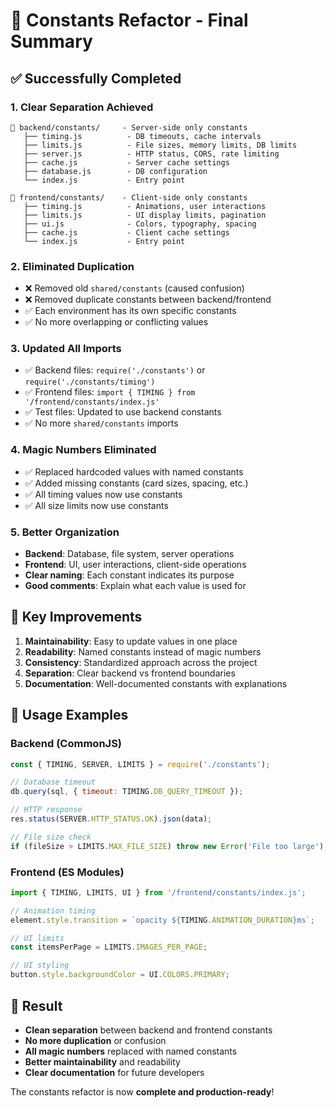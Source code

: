 # 🎯 Constants Refactor - Final Summary

## ✅ Successfully Completed

### 1. **Clear Separation Achieved**
```
📁 backend/constants/     - Server-side only constants
   ├── timing.js          - DB timeouts, cache intervals
   ├── limits.js          - File sizes, memory limits, DB limits
   ├── server.js          - HTTP status, CORS, rate limiting
   ├── cache.js           - Server cache settings
   ├── database.js        - DB configuration
   └── index.js           - Entry point

📁 frontend/constants/    - Client-side only constants
   ├── timing.js          - Animations, user interactions
   ├── limits.js          - UI display limits, pagination
   ├── ui.js              - Colors, typography, spacing
   ├── cache.js           - Client cache settings
   └── index.js           - Entry point
```

### 2. **Eliminated Duplication**
- ❌ Removed old `shared/constants` (caused confusion)
- ❌ Removed duplicate constants between backend/frontend
- ✅ Each environment has its own specific constants
- ✅ No more overlapping or conflicting values

### 3. **Updated All Imports**
- ✅ Backend files: `require('./constants')` or `require('./constants/timing')`
- ✅ Frontend files: `import { TIMING } from '/frontend/constants/index.js'`
- ✅ Test files: Updated to use backend constants
- ✅ No more `shared/constants` imports

### 4. **Magic Numbers Eliminated**
- ✅ Replaced hardcoded values with named constants
- ✅ Added missing constants (card sizes, spacing, etc.)
- ✅ All timing values now use constants
- ✅ All size limits now use constants

### 5. **Better Organization**
- **Backend**: Database, file system, server operations
- **Frontend**: UI, user interactions, client-side operations  
- **Clear naming**: Each constant indicates its purpose
- **Good comments**: Explain what each value is used for

## 🔧 Key Improvements

1. **Maintainability**: Easy to update values in one place
2. **Readability**: Named constants instead of magic numbers
3. **Consistency**: Standardized approach across the project
4. **Separation**: Clear backend vs frontend boundaries
5. **Documentation**: Well-documented constants with explanations

## 📝 Usage Examples

### Backend (CommonJS)
```javascript
const { TIMING, SERVER, LIMITS } = require('./constants');

// Database timeout
db.query(sql, { timeout: TIMING.DB_QUERY_TIMEOUT });

// HTTP response
res.status(SERVER.HTTP_STATUS.OK).json(data);

// File size check
if (fileSize > LIMITS.MAX_FILE_SIZE) throw new Error('File too large');
```

### Frontend (ES Modules)
```javascript
import { TIMING, LIMITS, UI } from '/frontend/constants/index.js';

// Animation timing
element.style.transition = `opacity ${TIMING.ANIMATION_DURATION}ms`;

// UI limits
const itemsPerPage = LIMITS.IMAGES_PER_PAGE;

// UI styling
button.style.backgroundColor = UI.COLORS.PRIMARY;
```

## 🎉 Result

- **Clean separation** between backend and frontend constants
- **No more duplication** or confusion
- **All magic numbers** replaced with named constants
- **Better maintainability** and readability
- **Clear documentation** for future developers

The constants refactor is now **complete and production-ready**!

